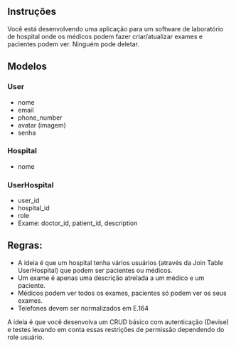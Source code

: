 ## Instruções
Você está desenvolvendo uma aplicação para um software de laboratório de hospital onde os médicos podem fazer criar/atualizar exames e pacientes podem ver. Ninguém pode deletar.  
  
## Modelos

### User
- nome
- email
- phone_number
- avatar (imagem)
- senha  
### Hospital
- nome  
### UserHospital
- user_id
- hospital_id
- role  
- Exame: doctor_id, patient_id, description  
  
## Regras:  
- A ideia é que um hospital tenha vários usuários (através da Join Table UserHospital) que podem ser pacientes ou médicos.
- Um exame é apenas uma descrição atrelada a um médico e um paciente.
- Médicos podem ver todos os exames, pacientes só podem ver os seus exames.
- Telefones devem ser normalizados em E.164

A ideia é que você desenvolva um CRUD básico com autenticação (Devise) e testes levando em conta essas restrições de permissão dependendo do role usuário.

